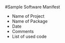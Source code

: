 #Sample Software Manifest 
 
 - Name of Project 
 - Name of Package 
 - Date 
 - Comments 
 - List of used code 
